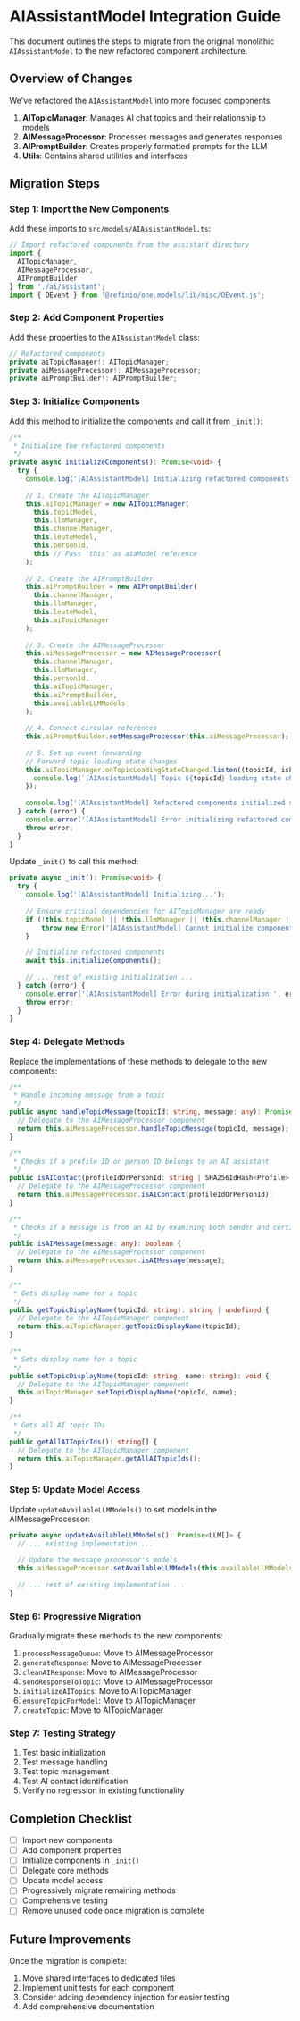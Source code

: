 # AIAssistantModel Integration Guide

This document outlines the steps to migrate from the original monolithic `AIAssistantModel` to the new refactored component architecture.

## Overview of Changes

We've refactored the `AIAssistantModel` into more focused components:

1. **AITopicManager**: Manages AI chat topics and their relationship to models
2. **AIMessageProcessor**: Processes messages and generates responses
3. **AIPromptBuilder**: Creates properly formatted prompts for the LLM
4. **Utils**: Contains shared utilities and interfaces

## Migration Steps

### Step 1: Import the New Components

Add these imports to `src/models/AIAssistantModel.ts`:

```typescript
// Import refactored components from the assistant directory
import { 
  AITopicManager, 
  AIMessageProcessor, 
  AIPromptBuilder
} from './ai/assistant';
import { OEvent } from '@refinio/one.models/lib/misc/OEvent.js';
```

### Step 2: Add Component Properties

Add these properties to the `AIAssistantModel` class:

```typescript
// Refactored components
private aiTopicManager!: AITopicManager;
private aiMessageProcessor!: AIMessageProcessor;
private aiPromptBuilder!: AIPromptBuilder;
```

### Step 3: Initialize Components

Add this method to initialize the components and call it from `_init()`:

```typescript
/**
 * Initialize the refactored components
 */
private async initializeComponents(): Promise<void> {
  try {
    console.log('[AIAssistantModel] Initializing refactored components');
    
    // 1. Create the AITopicManager
    this.aiTopicManager = new AITopicManager(
      this.topicModel,
      this.llmManager,
      this.channelManager,
      this.leuteModel,
      this.personId,
      this // Pass 'this' as aiaModel reference
    );
    
    // 2. Create the AIPromptBuilder
    this.aiPromptBuilder = new AIPromptBuilder(
      this.channelManager,
      this.llmManager,
      this.leuteModel,
      this.aiTopicManager
    );
    
    // 3. Create the AIMessageProcessor
    this.aiMessageProcessor = new AIMessageProcessor(
      this.channelManager,
      this.llmManager,
      this.personId,
      this.aiTopicManager,
      this.aiPromptBuilder,
      this.availableLLMModels
    );
    
    // 4. Connect circular references
    this.aiPromptBuilder.setMessageProcessor(this.aiMessageProcessor);
    
    // 5. Set up event forwarding
    // Forward topic loading state changes 
    this.aiTopicManager.onTopicLoadingStateChanged.listen((topicId, isLoading) => {
      console.log(`[AIAssistantModel] Topic ${topicId} loading state changed: ${isLoading}`);
    });
    
    console.log('[AIAssistantModel] Refactored components initialized successfully');
  } catch (error) {
    console.error('[AIAssistantModel] Error initializing refactored components:', error);
    throw error;
  }
}
```

Update `_init()` to call this method:

```typescript
private async _init(): Promise<void> {
  try {
    console.log('[AIAssistantModel] Initializing...');
    
    // Ensure critical dependencies for AITopicManager are ready
    if (!this.topicModel || !this.llmManager || !this.channelManager || !this.leuteModel || !this.personId) {
        throw new Error('[AIAssistantModel] Cannot initialize components - core dependencies missing in _init');
    }

    // Initialize refactored components
    await this.initializeComponents();
    
    // ... rest of existing initialization ...
  } catch (error) {
    console.error('[AIAssistantModel] Error during initialization:', error);
    throw error;
  }
}
```

### Step 4: Delegate Methods

Replace the implementations of these methods to delegate to the new components:

```typescript
/**
 * Handle incoming message from a topic
 */
public async handleTopicMessage(topicId: string, message: any): Promise<void> {
  // Delegate to the AIMessageProcessor component
  return this.aiMessageProcessor.handleTopicMessage(topicId, message);
}

/**
 * Checks if a profile ID or person ID belongs to an AI assistant
 */
public isAIContact(profileIdOrPersonId: string | SHA256IdHash<Profile> | SHA256IdHash<Person>): boolean {
  // Delegate to the AIMessageProcessor component
  return this.aiMessageProcessor.isAIContact(profileIdOrPersonId);
}

/**
 * Checks if a message is from an AI by examining both sender and certificate
 */
public isAIMessage(message: any): boolean {
  // Delegate to the AIMessageProcessor component
  return this.aiMessageProcessor.isAIMessage(message);
}

/**
 * Gets display name for a topic
 */
public getTopicDisplayName(topicId: string): string | undefined {
  // Delegate to the AITopicManager component
  return this.aiTopicManager.getTopicDisplayName(topicId);
}

/**
 * Sets display name for a topic
 */
public setTopicDisplayName(topicId: string, name: string): void {
  // Delegate to the AITopicManager component
  this.aiTopicManager.setTopicDisplayName(topicId, name);
}

/**
 * Gets all AI topic IDs
 */
public getAllAITopicIds(): string[] {
  // Delegate to the AITopicManager component
  return this.aiTopicManager.getAllAITopicIds();
}
```

### Step 5: Update Model Access

Update `updateAvailableLLMModels()` to set models in the AIMessageProcessor:

```typescript
private async updateAvailableLLMModels(): Promise<LLM[]> {
  // ... existing implementation ...
  
  // Update the message processor's models
  this.aiMessageProcessor.setAvailableLLMModels(this.availableLLMModels);
  
  // ... rest of existing implementation ...
}
```

### Step 6: Progressive Migration

Gradually migrate these methods to the new components:

1. `processMessageQueue`: Move to AIMessageProcessor
2. `generateResponse`: Move to AIMessageProcessor
3. `cleanAIResponse`: Move to AIMessageProcessor
4. `sendResponseToTopic`: Move to AIMessageProcessor
5. `initializeAITopics`: Move to AITopicManager
6. `ensureTopicForModel`: Move to AITopicManager
7. `createTopic`: Move to AITopicManager

### Step 7: Testing Strategy

1. Test basic initialization
2. Test message handling
3. Test topic management
4. Test AI contact identification
5. Verify no regression in existing functionality

## Completion Checklist

- [ ] Import new components
- [ ] Add component properties 
- [ ] Initialize components in `_init()`
- [ ] Delegate core methods
- [ ] Update model access
- [ ] Progressively migrate remaining methods
- [ ] Comprehensive testing
- [ ] Remove unused code once migration is complete

## Future Improvements

Once the migration is complete:

1. Move shared interfaces to dedicated files
2. Implement unit tests for each component
3. Consider adding dependency injection for easier testing
4. Add comprehensive documentation 